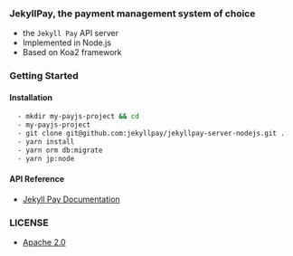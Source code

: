 ### JekyllPay, the payment management system of choice
 - the `Jekyll Pay` API server
 - Implemented in Node.js
 - Based on Koa2 framework

### Getting Started

#### Installation

```bash
  - mkdir my-payjs-project && cd 
  - my-payjs-project
  - git clone git@github.com:jekyllpay/jekyllpay-server-nodejs.git .
  - yarn install
  - yarn orm db:migrate
  - yarn jp:node
```

#### API Reference
 - [Jekyll Pay Documentation](https://docs.jekyllpay.com)

### LICENSE
 - [Apache 2.0](LICENSE)